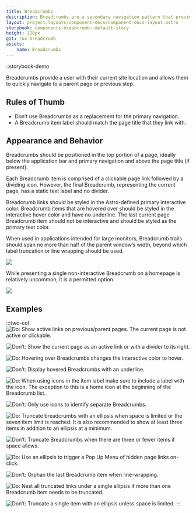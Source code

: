 ```yaml
---
title: Breadcrumbs
description: Breadcrumbs are a secondary navigation pattern that provides users with an ordered list of links that helps visualize locational awareness within a site’s hierarchy.
layout: project:layouts/component-docs/component-docs-layout.astro
storybook: components-breadcrumb--default-story
height: 120px
git: rux-breadcrumb
assets:
    name: Breadcrumbs
---
```


::storybook-demo

 Breadcrumbs provide a user with their current site location and allows them to quickly navigate to a parent page or previous step.

## Rules of Thumb

- Don’t use Breadcrumbs as a replacement for the primary navigation.
- A Breadcrumb item label should match the page title that they link with.

## Appearance and Behavior

Breadcrumbs should be positioned in the top portion of a page, ideally below the application bar and primary navigation and above the page title (if present). 

Each Breadcrumb item is comprised of a clickable page link followed by a dividing icon. However, the final Breadcrumb, representing the current page, has a static text label and no divider.

Breadcrumb links should be styled in the Astro-defined primary interactive color. Breadcrumb items that are hovered over should be styled in the interactive hover color and have no underline. The last current page Breadcrumb item should not be interactive and should be styled as the primary text color.

When used in applications intended for large monitors, Breadcrumb trails should span no more than half of the parent window’s width, beyond which label truncation or line wrapping should be used.

![](/img/patterns/breadcrumbs-halfway.png)

While presenting a single non-interactive Breadcrumb on a homepage is relatively uncommon, it is a permitted option.

![](/img/patterns/breadcrumbs-single.png)

## Examples

:::two-col
![Do: Show active links on previous/parent pages. The current page is not active or clickable.](/img/patterns/breadcrumbs-do-1.png "Do: Show active links on previous/parent pages. The current page is not active or clickable.")

![Don’t: Show the current page as an active link or with a divider to its right.](/img/patterns/breadcrumbs-dont-1.png "Don't: Show the current page as an active link or with a divider to its right.")

![Do: Hovering over Breadcrumbs changes the interactive color to hover.](/img/patterns/breadcrumbs-do-2.png "Do: Hovering over Breadcrumbs changes the interactive color to hover.")

![Don’t: Display hovered Breadcrumbs with an underline.](/img/patterns/breadcrumbs-dont-2.png "Don’t: Display hovered Breadcrumbs with an underline.")

![Do: When using icons in the item label make sure to include a label with the icon. The exception to this is a home icon at the beginning of the Breadcrumb list.](/img/patterns/breadcrumbs-do-3.png "Do: When using icons in the item label make sure to include a label with the icon. The exception to this is a home icon at the beginning of the Breadcrumb list.")

![Don’t: Only use icons to identify separate Breadcrumbs.](/img/patterns/breadcrumbs-dont-3.png "Don’t: Only use icons to identify separate Breadcrumbs.")

![Do: Truncate breadcrumbs with an ellipsis when space is limited or the seven item limit is reached. It is also recommended to show at least three items in addition to an ellipsis at a minimum.](/img/patterns/breadcrumbs-do-4.png "Do: Truncate breadcrumbs with an ellipsis when space is limited or the seven item limit is reached. It is also recommended to show at least three items in addition to an ellipsis at a minimum.")

![Don’t: Truncate Breadcrumbs when there are three or fewer items if space allows.](/img/patterns/breadcrumbs-dont-4.png "Don’t: Truncate Breadcrumbs when there are three or fewer items if space allows.")

![Do: Use an ellipsis to trigger a Pop Up Menu of hidden page links on-click.](/img/patterns/breadcrumbs-do-5.png "Do: Use an ellipsis to trigger a Pop Up Menu of hidden page links on-click.")

![Don’t: Orphan the last Breadcrumb item when line-wrapping.](/img/patterns/breadcrumbs-dont-5.png "Don’t: Orphan the last Breadcrumb item when line-wrapping.")

![Do: Nest all truncated links under a single ellipsis if more than one Breadcrumb item needs to be truncated.](/img/patterns/breadcrumbs-do-6.png "Do: Nest all truncated links under a single ellipsis if more than one Breadcrumb item needs to be truncated.")

![Don’t: Truncate a single item with an ellipsis unless space is limited.](/img/patterns/breadcrumbs-dont-6.png "Truncate a single item with an ellipsis unless space is limited.")
:::
